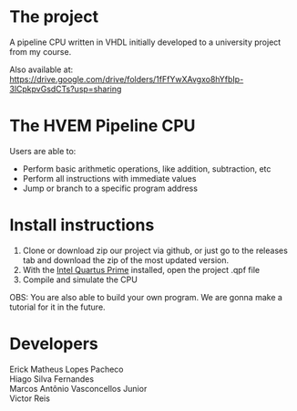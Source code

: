 # The project

A pipeline CPU written in VHDL initially developed to a university project from my course.

Also available at: https://drive.google.com/drive/folders/1fFfYwXAvgxo8hYfbIp-3lCpkpvGsdCTs?usp=sharing
# The HVEM Pipeline CPU

Users are able to:

- Perform basic arithmetic operations, like addition, subtraction, etc
- Perform all instructions with immediate values
- Jump or branch to a specific program address

# Install instructions

1. Clone or download zip our project via github, or just go to the releases tab and download the zip of the most updated version.</br >
2. With the [Intel Quartus Prime](http://fpgasoftware.intel.com/?edition=lite) installed, open the project .qpf file</br >
3. Compile and simulate the CPU</br >

OBS: You are also able to build your own program. We are gonna make a tutorial for it in the future.

# Developers

Erick Matheus Lopes Pacheco</br >
Hiago Silva Fernandes</br >
Marcos Antônio Vasconcellos Junior</br >
Victor Reis
